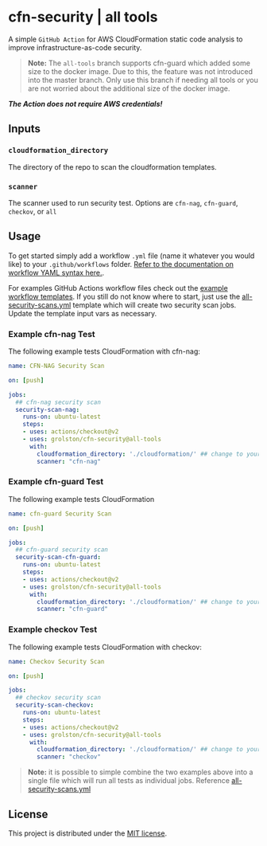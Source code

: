 # cfn-security | all tools

A simple `GitHub Action` for AWS CloudFormation static code analysis to improve infrastructure-as-code security.

> **Note:** The `all-tools` branch supports cfn-guard which added some size to the docker image. Due to this, the feature was not introduced into the master branch. Only use this branch if needing all tools or you are not worried about the additional size of the docker image.

***The Action does not require AWS credentials!***

## Inputs

### `cloudformation_directory`

The directory of the repo to scan the cloudformation templates.

### `scanner`

The scanner used to run security test. Options are `cfn-nag`, `cfn-guard`,  `checkov`, or `all`

## Usage

To get started simply add a workflow `.yml` file (name it whatever you would like) to your `.github/workflows` folder. [Refer to the documentation on workflow YAML syntax here.](https://help.github.com/en/articles/workflow-syntax-for-github-actions).

For examples GitHub Actions workflow files check out the [example workflow templates](https://github.com/grolston/cfn-security/tree/master/workflow-examples). If you still do not know where to start, just use the [all-security-scans.yml](workflow-examples/all-security-scans.yml) template which will create two security scan jobs. Update the template input vars as necessary.

### Example cfn-nag Test

The following example tests CloudFormation with cfn-nag:

```yaml
name: CFN-NAG Security Scan

on: [push]

jobs:
  ## cfn-nag security scan
  security-scan-nag:
    runs-on: ubuntu-latest
    steps:
    - uses: actions/checkout@v2
    - uses: grolston/cfn-security@all-tools
      with:
        cloudformation_directory: './cloudformation/' ## change to your template directory
        scanner: "cfn-nag"
```

### Example cfn-guard Test

The following example tests CloudFormation

```yaml
name: cfn-guard Security Scan

on: [push]

jobs:
  ## cfn-guard security scan
  security-scan-cfn-guard:
    runs-on: ubuntu-latest
    steps:
    - uses: actions/checkout@v2
    - uses: grolston/cfn-security@all-tools
      with:
        cloudformation_directory: './cloudformation/' ## change to your template directory
        scanner: "cfn-guard"
```

### Example checkov Test

The following example tests CloudFormation with checkov:

```yaml
name: Checkov Security Scan

on: [push]

jobs:
  ## checkov security scan
  security-scan-checkov:
    runs-on: ubuntu-latest
    steps:
    - uses: actions/checkout@v2
    - uses: grolston/cfn-security@all-tools
      with:
        cloudformation_directory: './cloudformation/' ## change to your template directory
        scanner: "checkov"
```

> **Note:** it is possible to simple combine the two examples above into a single file which will run all tests as individual jobs. Reference [all-security-scans.yml](workflow-examples/all-security-scans.yml)

## License

This project is distributed under the [MIT license](LICENSE.md).

